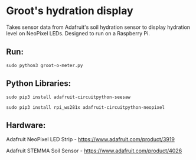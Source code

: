 # Groot's hydration display

Takes sensor data from Adafruit's soil hydration sensor to display hydration level on NeoPixel LEDs. Designed to run on a Raspberry Pi.

## Run:

`sudo python3 groot-o-meter.py`

## Python Libraries:

`sudo pip3 install adafruit-circuitpython-seesaw`

`sudo pip3 install rpi_ws281x adafruit-circuitpython-neopixel`

## Hardware:

Adafruit NeoPixel LED Strip - https://www.adafruit.com/product/3919

Adafruit STEMMA Soil Sensor - https://www.adafruit.com/product/4026

